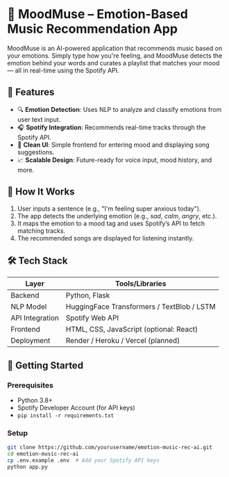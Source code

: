 # 🎵 MoodMuse – Emotion-Based Music Recommendation App

MoodMuse is an AI-powered application that recommends music based on your emotions. Simply type how you're feeling, and MoodMuse detects the emotion behind your words and curates a playlist that matches your mood — all in real-time using the Spotify API.

## 🌟 Features

- 🔍 **Emotion Detection**: Uses NLP to analyze and classify emotions from user text input.
- 🎧 **Spotify Integration**: Recommends real-time tracks through the Spotify API.
- 🎨 **Clean UI**: Simple frontend for entering mood and displaying song suggestions.
- 📈 **Scalable Design**: Future-ready for voice input, mood history, and more.

## 🧠 How It Works

1. User inputs a sentence (e.g., "I'm feeling super anxious today").
2. The app detects the underlying emotion (e.g., *sad*, *calm*, *angry*, etc.).
3. It maps the emotion to a mood tag and uses Spotify’s API to fetch matching tracks.
4. The recommended songs are displayed for listening instantly.

## 🛠️ Tech Stack

| Layer         | Tools/Libraries                             |
|---------------|---------------------------------------------|
| Backend       | Python, Flask                               |
| NLP Model     | HuggingFace Transformers / TextBlob / LSTM  |
| API Integration | Spotify Web API                            |
| Frontend      | HTML, CSS, JavaScript (optional: React)     |
| Deployment    | Render / Heroku / Vercel (planned)          |

## 🚀 Getting Started

### Prerequisites

- Python 3.8+
- Spotify Developer Account (for API keys)
- `pip install -r requirements.txt`

### Setup

```bash
git clone https://github.com/yourusername/emotion-music-rec-ai.git
cd emotion-music-rec-ai
cp .env.example .env  # Add your Spotify API keys
python app.py
